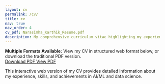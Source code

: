 ```yaml
---
layout: cv
permalink: /cv/
title: cv
nav: true
nav_order: 4
cv_pdf: Narasimha_Karthik_Resume.pdf
description: My comprehensive curriculum vitae highlighting my experience in AI/ML, research work, and technical achievements.
---
```


<!-- PDF Download Section -->
<div class="alert alert-info" role="alert">
  <div class="d-flex align-items-center justify-content-between flex-wrap">
    <div class="mb-2 mb-md-0">
      <i class="fa-solid fa-info-circle me-2"></i>
      <strong>Multiple Formats Available:</strong> View my CV in structured web format below, or download the traditional PDF version.
    </div>
    <div class="btn-group" role="group" aria-label="CV Download Options">
      <a href="{{ 'assets/pdf/' | append: page.cv_pdf | relative_url }}" class="btn btn-primary" target="_blank">
        <i class="fa-solid fa-download me-1"></i> Download PDF
      </a>
      <a href="{{ 'assets/pdf/' | append: page.cv_pdf | relative_url }}" class="btn btn-outline-primary" target="_blank">
        <i class="fa-solid fa-external-link me-1"></i> View PDF
      </a>
    </div>
  </div>
</div>

<!-- Web Version Introduction -->
<div class="mb-4">
  <p class="lead">This interactive web version of my CV provides detailed information about my experience, skills, and achievements in AI/ML and data science.</p>
</div>

<!-- Structured CV Content will be automatically rendered by the cv layout -->
